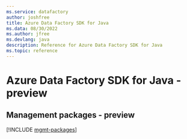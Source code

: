 ```yaml
---
ms.service: datafactory
author: joshfree
title: Azure Data Factory SDK for Java
ms.data: 08/30/2022
ms.author: jfree
ms.devlang: java
description: Reference for Azure Data Factory SDK for Java
ms.topic: reference
---
```

# Azure Data Factory SDK for Java - preview

## Management packages - preview
[!INCLUDE [mgmt-packages](data-factory-mgmt-index.md)]